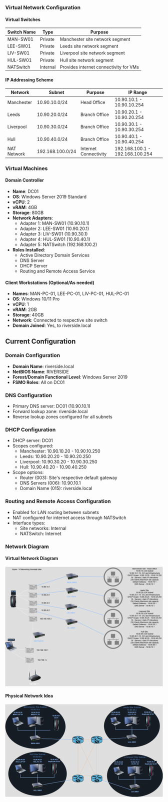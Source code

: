 ### Virtual Network Configuration

#### Virtual Switches
| Switch Name | Type | Purpose |
|-------------|------|---------|
| MAN-SW01 | Private | Manchester site network segment |
| LEE-SW01 | Private | Leeds site network segment |
| LIV-SW01 | Private | Liverpool site network segment |
| HUL-SW01 | Private | Hull site network segment |
| NATSwitch | Internal | Provides internet connectivity for VMs |

#### IP Addressing Scheme
| Network | Subnet | Purpose | IP Range |
|---------|--------|---------|----------|
| Manchester | 10.90.10.0/24 | Head Office | 10.90.10.1 - 10.90.10.254 |
| Leeds | 10.90.20.0/24 | Branch Office | 10.90.20.1 - 10.90.20.254 |
| Liverpool | 10.90.30.0/24 | Branch Office | 10.90.30.1 - 10.90.30.254 |
| Hull | 10.90.40.0/24 | Branch Office | 10.90.40.1 - 10.90.40.254 |
| NAT Network | 192.168.100.0/24 | Internet Connectivity | 192.168.100.1 - 192.168.100.254 |


### Virtual Machines

#### Domain Controller
- **Name**: DC01
- **OS**: Windows Server 2019 Standard
- **vCPU**: 2
- **vRAM**: 4GB
- **Storage**: 80GB
- **Network Adapters**:
  - Adapter 1: MAN-SW01 (10.90.10.1)
  - Adapter 2: LEE-SW01 (10.90.20.1)
  - Adapter 3: LIV-SW01 (10.90.30.1)
  - Adapter 4: HUL-SW01 (10.90.40.1)
  - Adapter 5: NATSwitch (192.168.100.2)
- **Roles Installed**:
  - Active Directory Domain Services
  - DNS Server
  - DHCP Server
  - Routing and Remote Access Service

#### Client Workstations (Optional/As needed)
- **Names**: MAN-PC-01, LEE-PC-01, LIV-PC-01, HUL-PC-01
- **OS**: Windows 10/11 Pro
- **vCPU**: 1
- **vRAM**: 2GB
- **Storage**: 40GB
- **Network**: Connected to respective site switch
- **Domain Joined**: Yes, to riverside.local

## Current Configuration

### Domain Configuration
- **Domain Name**: riverside.local
- **NetBIOS Name**: RIVERSIDE
- **Forest/Domain Functional Level**: Windows Server 2019
- **FSMO Roles**: All on DC01

### DNS Configuration
- Primary DNS server: DC01 (10.90.10.1)
- Forward lookup zone: riverside.local
- Reverse lookup zones configured for all subnets

### DHCP Configuration
- DHCP server: DC01
- Scopes configured:
  - Manchester: 10.90.10.20 - 10.90.10.250
  - Leeds: 10.90.20.20 - 10.90.20.250
  - Liverpool: 10.90.30.20 - 10.90.30.250
  - Hull: 10.90.40.20 - 10.90.40.250
- Scope options:
  - Router (003): Site's respective default gateway
  - DNS Servers (006): 10.90.10.1
  - Domain Name (015): riverside.local

### Routing and Remote Access Configuration
- Enabled for LAN routing between subnets
- NAT configured for internet access through NATSwitch
- Interface types:
  - Site networks: Internal
  - NATSwitch: Internet


### Network Diagram
#### Virtual Network Diagram
![HyperV Configuration](../images/Riverside%20Virtual%20Topology.drawio.png)
#### Physical Network Idea
![Physical Network](../images/Riverside%20Physical%20Topology.drawio.png)